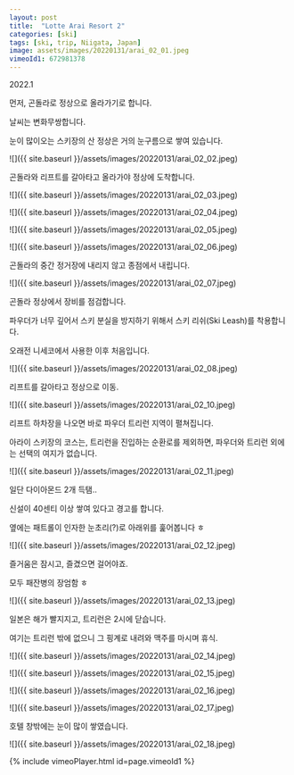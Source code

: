 ```yaml
---
layout: post
title:  "Lotte Arai Resort 2"
categories: [ski]
tags: [ski, trip, Niigata, Japan]
image: assets/images/20220131/arai_02_01.jpeg
vimeoId1: 672981378
---
```


2022.1 


먼저, 곤돌라로 정상으로 올라가기로 합니다.

날씨는 변화무쌍합니다.

눈이 많이오는 스키장의 산 정상은 거의 눈구름으로 쌓여 있습니다.

![]({{ site.baseurl }}/assets/images/20220131/arai_02_02.jpeg)

곤돌라와 리프트를 갈아타고 올라가야 정상에 도착합니다.

![]({{ site.baseurl }}/assets/images/20220131/arai_02_03.jpeg)


![]({{ site.baseurl }}/assets/images/20220131/arai_02_04.jpeg)


![]({{ site.baseurl }}/assets/images/20220131/arai_02_05.jpeg)


![]({{ site.baseurl }}/assets/images/20220131/arai_02_06.jpeg)

곤돌라의 중간 정거장에 내리지 않고 종점에서 내립니다. 

![]({{ site.baseurl }}/assets/images/20220131/arai_02_07.jpeg)

곤돌라 정상에서 장비를 점검합니다.

파우더가 너무 깊어서 스키 분실을 방지하기 위해서 스키 리쉬(Ski Leash)를 착용합니다.

오래전 니세코에서 사용한 이후 처음입니다.

![]({{ site.baseurl }}/assets/images/20220131/arai_02_08.jpeg)

리프트를 갈아타고 정상으로 이동.

![]({{ site.baseurl }}/assets/images/20220131/arai_02_10.jpeg)

리프트 하차장을 나오면 바로 파우더 트리런 지역이 펼쳐집니다.

아라이 스키장의 코스는, 트리런을 진입하는 순환로를 제외하면, 파우더와 트리런 외에는 선택의 여지가 없습니다.


![]({{ site.baseurl }}/assets/images/20220131/arai_02_11.jpeg)

일단 다이아몬드 2개 득탬..

신설이 40센티 이상 쌓여 있다고 경고를 합니다. 

옆에는 패트롤이 인자한 눈초리(?)로 아래위를 훑어봅니다 ㅎ

![]({{ site.baseurl }}/assets/images/20220131/arai_02_12.jpeg)

즐거움은 잠시고, 즐겼으면 걸어야죠.

모두 패잔병의 장엄함 ㅎ

![]({{ site.baseurl }}/assets/images/20220131/arai_02_13.jpeg)

일본은 해가 빨지지고, 트리런은 2시에 닫습니다. 

여기는 트리런 밖에 없으니 그 핑계로 내려와 맥주를 마시며 휴식.

![]({{ site.baseurl }}/assets/images/20220131/arai_02_14.jpeg)

![]({{ site.baseurl }}/assets/images/20220131/arai_02_15.jpeg)

![]({{ site.baseurl }}/assets/images/20220131/arai_02_16.jpeg)

![]({{ site.baseurl }}/assets/images/20220131/arai_02_17.jpeg)

호텔 창밖에는 눈이 많이 쌓였습니다.

![]({{ site.baseurl }}/assets/images/20220131/arai_02_18.jpeg)


{% include vimeoPlayer.html id=page.vimeoId1 %}

